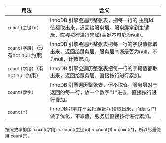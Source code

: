 | 用法 | 含义 |  
| - | - |  
| `count(主键id)` | InnoDB 引擎会遍历整张表，把每一行的 主键id 值都取出来，返回给服务层。服务层拿到主键后，直接按行进行累加(主键不可能为null)。 |  
| `count(字段)`（没有not null 约束） | InnoDB 引擎会遍历整张表把每一行的字段值都取出来，返回给服务层，服务层判断是否为null，不为null，计数累加。 |  
| `count(字段)`（有not null 约束） | InnoDB 引擎会遍历整张表把每一行的字段值都取出来，返回给服务层，直接按行进行累加。 |  
| `count(数字)` | InnoDB 引擎遍历整张表，但不取值。服务层对于返回的每一行，放一个数字“1”进去，直接按行进行累加。 |  
| `count(*)` | InnoDB引擎并不会把全部字段取出来，而是专门做了优化，不取值，服务层直接按行进行累加。 |


按照效率排序: count(字段) < count(主键 id) < count(1) ≈ count(*)，所以尽量使用 count(\*)。